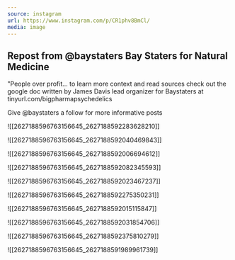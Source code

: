 ```yaml
---
source: instagram
url: https://www.instagram.com/p/CR1phv8BmCl/
media: image
---
```


## Repost from @baystaters Bay Staters for Natural Medicine
"People over profit... to learn more context and read sources check out the google doc written by James Davis lead organizer for Baystaters at tinyurl.com/bigpharmapsychedelics

Give @baystaters a follow for more informative posts

![[2627188596763156645_2627188592283628210]]

![[2627188596763156645_2627188592040469843]]

![[2627188596763156645_2627188592006694612]]

![[2627188596763156645_2627188592082345593]]

![[2627188596763156645_2627188592023467237]]

![[2627188596763156645_2627188592275350231]]

![[2627188596763156645_2627188592015115847]]

![[2627188596763156645_2627188592031854706]]

![[2627188596763156645_2627188592375810279]]

![[2627188596763156645_2627188591989961739]]

